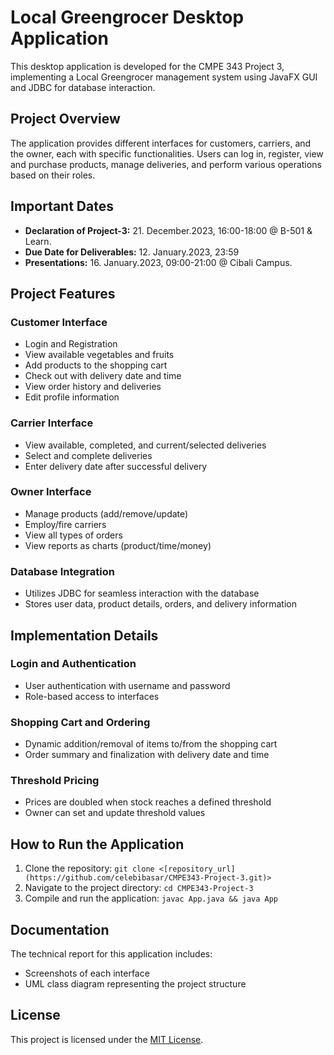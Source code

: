 # Local Greengrocer Desktop Application

This desktop application is developed for the CMPE 343 Project 3, implementing a Local Greengrocer management system using JavaFX GUI and JDBC for database interaction.

## Project Overview

The application provides different interfaces for customers, carriers, and the owner, each with specific functionalities. Users can log in, register, view and purchase products, manage deliveries, and perform various operations based on their roles.

## Important Dates

- **Declaration of Project-3:** 21. December.2023, 16:00-18:00 @ B-501 & Learn.
- **Due Date for Deliverables:** 12. January.2023, 23:59
- **Presentations:** 16. January.2023, 09:00-21:00 @ Cibali Campus.

## Project Features

### Customer Interface

- Login and Registration
- View available vegetables and fruits
- Add products to the shopping cart
- Check out with delivery date and time
- View order history and deliveries
- Edit profile information

### Carrier Interface

- View available, completed, and current/selected deliveries
- Select and complete deliveries
- Enter delivery date after successful delivery

### Owner Interface

- Manage products (add/remove/update)
- Employ/fire carriers
- View all types of orders
- View reports as charts (product/time/money)

### Database Integration

- Utilizes JDBC for seamless interaction with the database
- Stores user data, product details, orders, and delivery information

## Implementation Details

### Login and Authentication

- User authentication with username and password
- Role-based access to interfaces

### Shopping Cart and Ordering

- Dynamic addition/removal of items to/from the shopping cart
- Order summary and finalization with delivery date and time

### Threshold Pricing

- Prices are doubled when stock reaches a defined threshold
- Owner can set and update threshold values

## How to Run the Application

1. Clone the repository: `git clone <[repository_url](https://github.com/celebibasar/CMPE343-Project-3.git)>`
2. Navigate to the project directory: `cd CMPE343-Project-3`
3. Compile and run the application: `javac App.java && java App`

## Documentation

The technical report for this application includes:

- Screenshots of each interface
- UML class diagram representing the project structure

## License

This project is licensed under the [MIT License](LICENSE).


